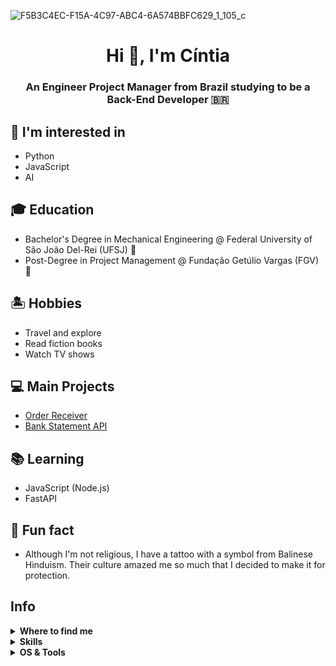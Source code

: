 
![F5B3C4EC-F15A-4C97-ABC4-6A574BBFC629_1_105_c](https://github.com/user-attachments/assets/8af0f54d-a932-425a-adf2-017cffb87882)

<h1 align="center">Hi 👋, I'm Cíntia </h1>
<h3 align="center"> An Engineer Project Manager from Brazil studying to be a Back-End Developer 🇧🇷 </h3>

## 💬 I'm interested in
- Python
- JavaScript
- AI

## 🎓 Education
- Bachelor's Degree in Mechanical Engineering @ Federal University of São João Del-Rei (UFSJ) 🔺
- Post-Degree in Project Management @ Fundação Getúlio Vargas (FGV) 🔺

## 🏝️ Hobbies
- Travel and explore
- Read fiction books
- Watch TV shows

## 💻 Main Projects
- [Order Receiver](https://github.com/cintiacab/orders_receiver_api)
- [Bank Statement API](https://github.com/cintiacab/bank_api)
  
## 📚 Learning
- JavaScript (Node.js)
- FastAPI
  
## 🤪 Fun fact
- Although I'm not religious, I have a tattoo with a symbol from Balinese Hinduism. Their culture amazed me so much that I decided to make it for protection.

## Info

</details>


<details>
  <summary><b>Where to find me</b></summary>

[![Github](https://img.shields.io/badge/-Github-181717?style=for-the-badge&logo=Github&logoColor=white)](https://github.com/cintiacab)
[![LinkedIn](https://img.shields.io/badge/-LinkedIn-0077B5?style=for-the-badge&logo=LinkedIn&logoColor=white)](https://www.linkedin.com/in/cintiacabral/)

</details>


<details>
  <summary><b>Skills</b></summary>

[![python](https://img.shields.io/badge/python-★★☆-lightgrey?labelColor=3776AB&logo=Python&style=for-the-badge&logoColor=white)](https://www.python.org/)
[![SQL](https://img.shields.io/badge/sql-★☆☆-lightgrey?labelColor=3097ba&logo=SQL&style=for-the-badge&logoColor=white)](https://www.python.org/)

[![SQLite](https://img.shields.io/badge/SQLite-★☆☆-lightgrey?labelColor=003B57&logo=SQLite&style=for-the-badge&logoColor=white)](https://www.sqlite.org/)
[![MySQL](https://img.shields.io/badge/MySQL-★☆☆-lightgrey?labelColor=00758F&logo=MySQL&style=for-the-badge&logoColor=white)](https://www.mysql.com/)
[![mongoDB](https://img.shields.io/badge/MongoDB-★☆☆-lightgrey?labelColor=47A248&logo=MongoDB&style=for-the-badge&logoColor=white)](https://www.mongodb.com/)
[![Redis](https://img.shields.io/badge/Redis-★☆☆-lightgrey?labelColor=B41717&logo=MySQL&style=for-the-badge&logoColor=white)](https://www.redis.io/)

[![bash](https://img.shields.io/badge/bash-★★★-lightgrey?labelColor=4EAA25&logo=GNU-Bash&style=for-the-badge&logoColor=white)](https://en.wikipedia.org/wiki/Bash_(Unix_shell))

[![html](https://img.shields.io/badge/html-★☆☆-lightgrey?labelColor=E34F26&logo=HTML5&style=for-the-badge&logoColor=white)](https://www.w3schools.com/html)
[![css](https://img.shields.io/badge/css-★☆☆-lightgrey?labelColor=1572B6&logo=CSS3&style=for-the-badge&logoColor=white)](https://www.w3schools.com/css)
[![javascript](https://img.shields.io/badge/javascript-★☆☆-lightgrey?labelColor=F7DF1E&logo=JavaScript&style=for-the-badge&logoColor=black)](https://www.w3schools.com/js)

</details>


<details>
  <summary><b>OS & Tools</b></summary>

![Mac_OS](https://img.shields.io/badge/-Mac_OS-999999?logo=Apple&style=for-the-badge&logoColor=white)

![VScode](https://img.shields.io/badge/-vscode-1DA1F2?logo=VScode&style=for-the-badge&logoColor=white)
![DBeaver](https://img.shields.io/badge/-dbeaver-66595C?logo=DBeaver&style=for-the-badge&logoColor=white)

![Git](https://img.shields.io/badge/-Git-F05032?logo=Git&style=for-the-badge&logoColor=white)
![Github](https://img.shields.io/badge/-Github-181717?logo=Github&style=for-the-badge&logoColor=white)
![Postman](https://img.shields.io/badge/-postman-F29111?logo=Postman&style=for-the-badge&logoColor=white)
![Docker](https://img.shields.io/badge/-docker-2496ED?logo=Docker&style=for-the-badge&logoColor=white)

![flask](https://img.shields.io/badge/-flask-000000?logo=Flask&style=for-the-badge&logoColor=white)
![FastAPI](https://img.shields.io/badge/-FastAPI-009688?logo=FastAPI&style=for-the-badge&logoColor=white)

</details>

